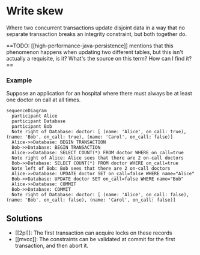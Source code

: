 # Write skew
Where two concurrent transactions update disjoint data in a way that no separate transaction breaks an integrity constraint, but both together do.

==TODO: [[high-performance-java-persistence]] mentions that this phenomenon happens when updating two different tables, but this isn't actually a requisite, is it? What's the source on this term? How can I find it?==

### Example
Suppose an application for an hospital where there must always be at least one doctor on call at all times.

```mermaid
sequenceDiagram
  participant Alice
  participant Database
  participant Bob
  Note right of Database: doctor: [ (name: 'Alice', on_call: true), (name: 'Bob', on_call: true), (name: 'Carol', on_call: false)]
  Alice->>Database: BEGIN TRANSACTION
  Bob->>Database: BEGIN TRANSACTION
  Alice->>Database: SELECT COUNT(*) FROM doctor WHERE on_call=true
  Note right of Alice: Alice sees that there are 2 on-call doctors
  Bob->>Database: SELECT COUNT(*) FROM doctor WHERE on_call=true
  Note left of Bob: Bob sees that there are 2 on-call doctors
  Alice->>Database: UPDATE doctor SET on_call=false WHERE name="Alice"
  Bob->>Database: UPDATE doctor SET on_call=false WHERE name="Bob"
  Alice->>Database: COMMIT
  Bob->>Database: COMMIT
  Note right of Database: doctor: [ (name: 'Alice', on_call: false), (name: 'Bob', on_call: false), (name: 'Carol', on_call: false)]
```

## Solutions
* [[2pl]]: The first transaction can acquire locks on these records
* [[mvcc]]: The constraints can be validated at commit for the first transaction, and then abort it.
